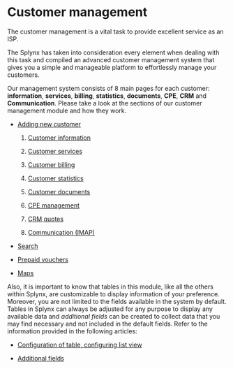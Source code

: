 Customer management
=========

The customer management is a vital task to provide excellent service as an ISP.

The Splynx has taken into consideration every element when dealing with this task and compiled an advanced customer management system that gives you a simple and manageable platform to effortlessly manage your customers.

Our management system consists of 8 main pages for each customer: **information**, **services**, **billing**, **statistics**, **documents**, **CPE**, **CRM** and **Communication**. Please take a look at the sections of our customer management module and how they work.


* [Adding new customer](customer_management/add_new_customer/add_new_customer.md)

  1. [Customer information](customer_management/customer_information/customer_information.md)

  2. [Customer services](customer_management/customer_services/customer_services.md)

  3. [Customer billing](customer_management/customer_billing/customer_billing.md)

  4. [Customer statistics](customer_management/customer_statistics/customer_statistics.md)

  5. [Customer documents](customer_management/customer_documents/customer_documents.md)

  6. [CPE management](customer_management/cpe_management/cpe_management.md)

  7. [CRM quotes](crm/quotes/quotes.md)

  8. [Communication (IMAP)](my_profile/imap/imap.md)

* [Search](customer_management/search/search.md)

* [Prepaid vouchers](customer_management/prepaid_vouchers/prepaid_vouchers.md)

* [Maps](customer_management/maps/maps.md)


Also, it is important to know that tables in this module, like all the others within Splynx, are customizable to display information of your preference. Moreover, you are not limited to the fields available in the system by default. Tables in Splynx can always be adjusted for any purpose to display any available data and *additional fields* can be created to collect data that you may find necessary and not included in the default fields. Refer to the information provided in the following articles:

- [Configuration of table, configuring list view](customer_management/configuration_of_the_table/configuration_of_the_table.md)

- [Additional fields](customer_management/custom_additional_fields/custom_additional_fields.md)
